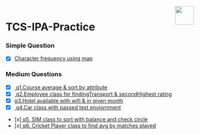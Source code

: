 ﻿
<img   align ="right" heght=50 width=50 src ="https://upload.wikimedia.org/wikipedia/en/thumb/3/30/Java_programming_language_logo.svg/800px-Java_programming_language_logo.svg.png"/>

# TCS-IPA-Practice 
 
### Simple Question
- [x] <a href="https://github.com/albinsabu2023/TCS-IPA-Practice/blob/main/CharFrequency/Main.java">Character frequency using map </a>

### Medium Questions
- [x] <a href="https://github.com/albinsabu2023/TCS-IPA-Practice/blob/main/quest1/quset.txt"> q1.Course average & sort by attribute </a>
- [x]  <a href="https://github.com/albinsabu2023/TCS-IPA-Practice/blob/main/quest2/qust2.txt"> q2.Employee class for findingTransport & secondHighest rating</a>
- [x] <a href="https://github.com/albinsabu2023/TCS-IPA-Practice/blob/main/quest3/Qust.txt">q3.Hotel available with wifi & in given month </a>
- [x]  <a href="https://github.com/albinsabu2023/TCS-IPA-Practice/blob/main/quest4/quest.txt"> q4.Car class with passed test enviornment</a>
- [x]<a href="https://github.com/albinsabu2023/TCS-IPA-Practice/blob/main/quest5/question.md"> q5. SIM class to sort with balance and check circle </a>
- [x]<a href="https://github.com/albinsabu2023/TCS-IPA-Practice/blob/main/quest6/question.md"> q6. Cricket Player class to find avg by matches played </a>


